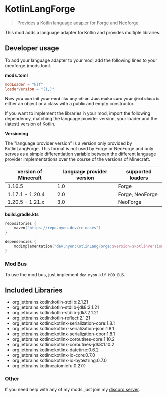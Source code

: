# KotlinLangForge

> Provides a Kotlin language adapter for Forge and Neoforge

This mod adds a language adapter for Kotlin and provides multiple libraries.

## Developer usage

To add your language adapter to your mod, add the following lines to your
(neoforge.)mods.toml.

**mods.toml**

```toml
modLoader = "klf"
loaderVersion = "[1,)"
```

Now you can init your mod like any other.
Just make sure your `@Mod` class is either an object or a class with a public
and empty constructor.

If you want to implement the libraries in your mod, import the following dependency, 
matching the language provider version, your loader and the (latest) version of Kotlin.



**Versioning**

The "language provider version" is a version only provided by KotlinLangForge.
This format is not used by Forge or NeoForge and only serves as a simple differentiation variable between the different
language provider implementations over the course of the versions of Minecraft.

| version of Minecraft | language provider version | supported loaders         |
|----------------------|---------------------------|---------------------------|
| 1.16.5               | 1.0                       | Forge                     |
| 1.17.1 - 1.20.4      | 2.0                       | Forge, NeoForge           |
| 1.20.5 - 1.21.x      | 3.0                       | NeoForge                  |

**build.gradle.kts**

```kotlin
repositories {
    maven("https://repo.nyon.dev/releases")
}

dependencies {
    modImplementation("dev.nyon:KotlinLangForge:$version-$kotlinVersion-$lpVersion+$loader")
}
```

### Mod Bus

To use the mod bus, just implement `dev.nyon.klf.MOD_BUS`.

## Included Libraries

- org.jetbrains.kotlin:kotlin-stdlib:2.1.21
- org.jetbrains.kotlin:kotlin-stdlib-jdk8:2.1.21
- org.jetbrains.kotlin:kotlin-stdlib-jdk7:2.1.21
- org.jetbrains.kotlin:kotlin-reflect:2.1.21
- org.jetbrains.kotlinx:kotlinx-serialization-core:1.8.1
- org.jetbrains.kotlinx:kotlinx-serialization-json:1.8.1
- org.jetbrains.kotlinx:kotlinx-serialization-cbor:1.8.1
- org.jetbrains.kotlinx:kotlinx-coroutines-core:1.10.2
- org.jetbrains.kotlinx:kotlinx-coroutines-jdk8:1.10.2
- org.jetbrains.kotlinx:kotlinx-datetime:0.6.2
- org.jetbrains.kotlinx:kotlinx-io-core:0.7.0
- org.jetbrains.kotlinx:kotlinx-io-bytestring:0.7.0
- org.jetbrains.kotlinx:atomicfu:0.27.0

### Other

If you need help with any of my mods, just join my [discord server](https://nyon.dev/discord).
